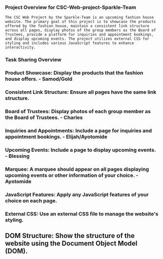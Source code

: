 ### Project Overview for CSC-Web-project-Sparkle-Team

`The CSC Web Project by the Sparkle-Team is an upcoming fashion house website. The primary goal of this project is to showcase the products offered by the fashion house, maintain a consistent link structure across all pages, display photos of the group members as the Board of Trustees, provide a platform for inquiries and appointment bookings, and display upcoming events. The project utilizes external CSS for styling and includes various JavaScript features to enhance interactivity.`

### Task Sharing Overview

### Product Showcase: Display the products that the fashion house offers. - Samod/Gold

### Consistent Link Structure: Ensure all pages have the same link structure.

### Board of Trustees: Display photos of each group member as the Board of Trustees. - Charles

### Inquiries and Appointments: Include a page for inquiries and appointment bookings. - Elijah/Ayotomide

### Upcoming Events: Include a page to display upcoming events. - Blessing

### Marquee: A marquee should appear on all pages displaying upcoming events or other information of your choice. - Ayotomide

### JavaScript Features: Apply any JavaScript features of your choice on each page.

### External CSS: Use an external CSS file to manage the website's styling.

## DOM Structure: Show the structure of the website using the Document Object Model (DOM).
